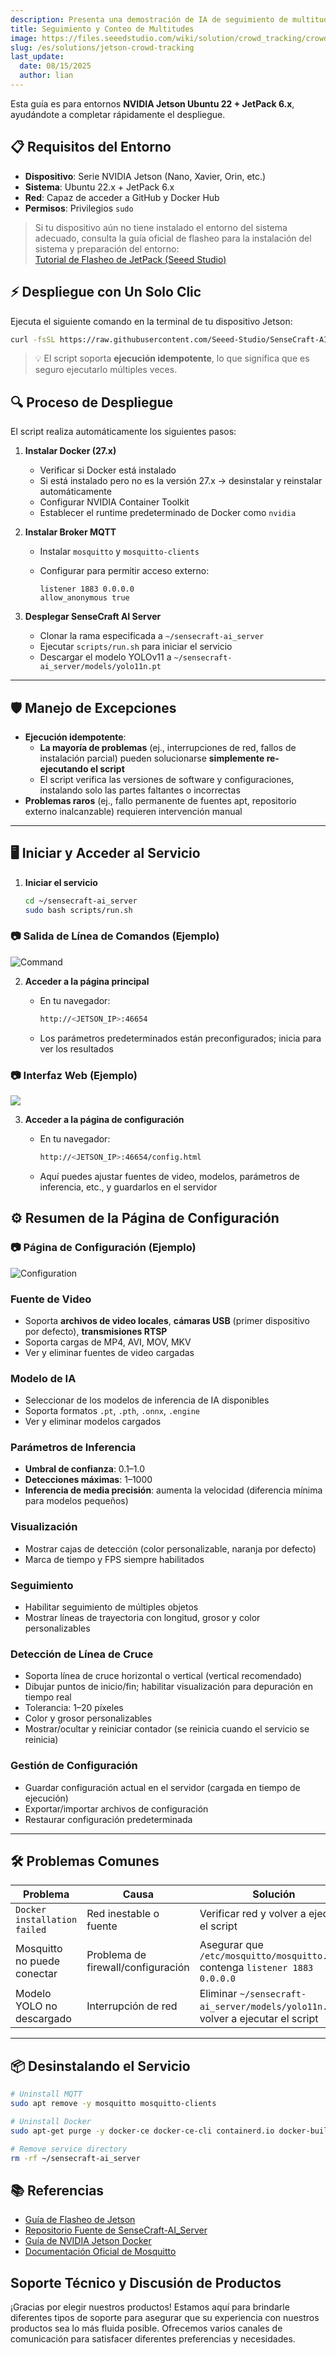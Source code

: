 ```yaml
---
description: Presenta una demostración de IA de seguimiento de multitudes con Jetson
title: Seguimiento y Conteo de Multitudes
image: https://files.seeedstudio.com/wiki/solution/crowd_tracking/crowd%20tracking.webp
slug: /es/solutions/jetson-crowd-tracking
last_update:
  date: 08/15/2025
  author: lian
---
```


Esta guía es para entornos **NVIDIA Jetson Ubuntu 22 + JetPack 6.x**, ayudándote a completar rápidamente el despliegue.

## 📋 Requisitos del Entorno

- **Dispositivo**: Serie NVIDIA Jetson (Nano, Xavier, Orin, etc.)
- **Sistema**: Ubuntu 22.x + JetPack 6.x
- **Red**: Capaz de acceder a GitHub y Docker Hub
- **Permisos**: Privilegios `sudo`

> Si tu dispositivo aún no tiene instalado el entorno del sistema adecuado, consulta la guía oficial de flasheo para la instalación del sistema y preparación del entorno:  
> [Tutorial de Flasheo de JetPack (Seeed Studio)](/flash/jetpack_to_selected_product/)

## ⚡ Despliegue con Un Solo Clic

Ejecuta el siguiente comando en la terminal de tu dispositivo Jetson:

```bash
curl -fsSL https://raw.githubusercontent.com/Seeed-Studio/SenseCraft-AI_Server/refs/heads/jetson/scripts/install.sh | bash
```

> 💡 El script soporta **ejecución idempotente**, lo que significa que es seguro ejecutarlo múltiples veces.

## 🔍 Proceso de Despliegue

El script realiza automáticamente los siguientes pasos:

1. **Instalar Docker (27.x)**  
   - Verificar si Docker está instalado  
   - Si está instalado pero no es la versión 27.x → desinstalar y reinstalar automáticamente  
   - Configurar NVIDIA Container Toolkit  
   - Establecer el runtime predeterminado de Docker como `nvidia`

2. **Instalar Broker MQTT**  
   - Instalar `mosquitto` y `mosquitto-clients`  
   - Configurar para permitir acceso externo:  

     ```shell
     listener 1883 0.0.0.0
     allow_anonymous true
     ```

3. **Desplegar SenseCraft AI Server**  
   - Clonar la rama especificada a `~/sensecraft-ai_server`  
   - Ejecutar `scripts/run.sh` para iniciar el servicio  
   - Descargar el modelo YOLOv11 a `~/sensecraft-ai_server/models/yolo11n.pt`

---

## 🛡 Manejo de Excepciones

- **Ejecución idempotente**:  
  - **La mayoría de problemas** (ej., interrupciones de red, fallos de instalación parcial) pueden solucionarse **simplemente re-ejecutando el script**  
  - El script verifica las versiones de software y configuraciones, instalando solo las partes faltantes o incorrectas  
- **Problemas raros** (ej., fallo permanente de fuentes apt, repositorio externo inalcanzable) requieren intervención manual

---

## 🖥 Iniciar y Acceder al Servicio

1. **Iniciar el servicio**  

   ```bash
   cd ~/sensecraft-ai_server
   sudo bash scripts/run.sh
   ```

### 📷 Salida de Línea de Comandos (Ejemplo)

<div style={{textAlign:'center'}}><img src="https://files.seeedstudio.com/wiki/solution/crowd_tracking/Command%20Line%20Output%20%28Example%29.png" alt="Command"/></div>

2. **Acceder a la página principal**  
   - En tu navegador:  

     ```bash
     http://<JETSON_IP>:46654
     ```

   - Los parámetros predeterminados están preconfigurados; inicia para ver los resultados

### 📷 Interfaz Web (Ejemplo)

<div style={{textAlign:'center'}}><img src="https://files.seeedstudio.com/wiki/solution/crowd_tracking/Web%20Interface%20%28Example%29.png"/></div>

3. **Acceder a la página de configuración**  
   - En tu navegador:  

     ```bash
     http://<JETSON_IP>:46654/config.html
     ```

   - Aquí puedes ajustar fuentes de video, modelos, parámetros de inferencia, etc., y guardarlos en el servidor

## ⚙ Resumen de la Página de Configuración

### 📷 Página de Configuración (Ejemplo)

<div style={{textAlign:'center'}}><img  alt="Configuration" src="https://files.seeedstudio.com/wiki/solution/crowd_tracking/Configuration%20Page%20%28Example%29.png"/></div>

### Fuente de Video

- Soporta **archivos de video locales**, **cámaras USB** (primer dispositivo por defecto), **transmisiones RTSP**
- Soporta cargas de MP4, AVI, MOV, MKV
- Ver y eliminar fuentes de video cargadas

### Modelo de IA

- Seleccionar de los modelos de inferencia de IA disponibles
- Soporta formatos `.pt`, `.pth`, `.onnx`, `.engine`
- Ver y eliminar modelos cargados

### Parámetros de Inferencia

- **Umbral de confianza**: 0.1–1.0
- **Detecciones máximas**: 1–1000
- **Inferencia de media precisión**: aumenta la velocidad (diferencia mínima para modelos pequeños)

### Visualización

- Mostrar cajas de detección (color personalizable, naranja por defecto)
- Marca de tiempo y FPS siempre habilitados

### Seguimiento

- Habilitar seguimiento de múltiples objetos
- Mostrar líneas de trayectoria con longitud, grosor y color personalizables

### Detección de Línea de Cruce

- Soporta línea de cruce horizontal o vertical (vertical recomendado)
- Dibujar puntos de inicio/fin; habilitar visualización para depuración en tiempo real
- Tolerancia: 1–20 píxeles
- Color y grosor personalizables
- Mostrar/ocultar y reiniciar contador (se reinicia cuando el servicio se reinicia)

### Gestión de Configuración

- Guardar configuración actual en el servidor (cargada en tiempo de ejecución)
- Exportar/importar archivos de configuración
- Restaurar configuración predeterminada

---

## 🛠 Problemas Comunes

| Problema                        | Causa                      | Solución                                                              |
| ---------------------------- | -------------------------- | --------------------------------------------------------------------- |
| `Docker installation failed` | Red inestable o fuente | Verificar red y volver a ejecutar el script                                   |
| Mosquitto no puede conectar     | Problema de firewall/configuración      | Asegurar que `/etc/mosquitto/mosquitto.conf` contenga `listener 1883 0.0.0.0` |
| Modelo YOLO no descargado    | Interrupción de red       | Eliminar `~/sensecraft-ai_server/models/yolo11n.pt` y volver a ejecutar el script |

---

## 📦 Desinstalando el Servicio

```bash
# Uninstall MQTT
sudo apt remove -y mosquitto mosquitto-clients

# Uninstall Docker
sudo apt-get purge -y docker-ce docker-ce-cli containerd.io docker-buildx-plugin docker-compose-plugin docker-ce-rootless-extras

# Remove service directory
rm -rf ~/sensecraft-ai_server
```

## 📚 Referencias

- [Guía de Flasheo de Jetson](/flash/jetpack_to_selected_product/)
- [Repositorio Fuente de SenseCraft-AI\_Server](https://github.com/Seeed-Studio/SenseCraft-AI_Server/tree/jetson)
- [Guía de NVIDIA Jetson Docker](https://www.jetson-ai-lab.com/tips_ssd-docker.html)
- [Documentación Oficial de Mosquitto](https://mosquitto.org/man/mosquitto-conf-5.html)

## Soporte Técnico y Discusión de Productos

¡Gracias por elegir nuestros productos! Estamos aquí para brindarle diferentes tipos de soporte para asegurar que su experiencia con nuestros productos sea lo más fluida posible. Ofrecemos varios canales de comunicación para satisfacer diferentes preferencias y necesidades.

<div class="button_tech_support_container">
<a href="https://discord.com/invite/QqMgVwHT3X" class="button_tech_support_sensecap"></a>
<a href="https://support.sensecapmx.com/portal/en/home" class="button_tech_support_sensecap3"></a>
</div>

<div class="button_tech_support_container">
<a href="mailto:support@sensecapmx.com" class="button_tech_support_sensecap2"></a>
<a href="https://github.com/Seeed-Studio/wiki-documents/discussions/69" class="button_discussion"></a>
</div>
